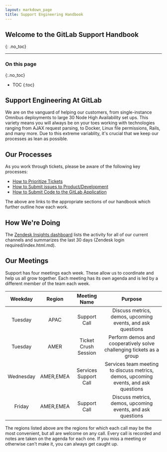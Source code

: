 ```yaml
---
layout: markdown_page
title: Support Engineering Handbook
---
```


## Welcome to the GitLab Support Handbook
{: .no_toc}


----

### On this page
{:.no_toc}

- TOC
{:toc}

## Support Engineering At GitLab

We are on the vanguard of helping our customers, from single-instance Omnibus deployments to large 30 Node High Availability set ups. This variety means you will always be on your toes working with technologies ranging from AJAX request parsing, to Docker, Linux file permissions, Rails, and many more. Due to this extreme variablity, it's crucial that we keep our processes as lean as possible.

## Our Processes

As you work through tickets, please be aware of the following key processes:

- [How to Prioritize Tickets](https://github.com/daijapan/test/tree/master/support/support-engineering/prioritizing-tickets.html/index.html.md)
- [How to Submit issues to Product/Development](https://github.com/daijapan/test/tree/master/support/workflows/services/support_workflows/issue_escalations.html/index.html.md)
- [How to Submit Code to the GitLab Application](https://gitlab.com/gitlab-org/gitlab-ce/blob/master/CONTRIBUTING.md/index.html.md)

The above are links to the appropriate sections of our handbook which further outline how each work.

## How We're Doing

The [Zendesk Insights dashboard](https://gitlab.Zendesk.com/agent/reporting/analytics/period:0/dashboard:buLJ3T7IiFnr/index.html.md) lists the activity for all of our current channels and summarizes the last 30 days (Zendesk login required/index.html.md).

## Our Meetings

Support has four meetings each week. These allow us to coordinate and help us all grow together. Each meeting has its own agenda and is led by a different member of the team each week.

|  Weekday  |   Region  |      Meeting Name     |                                        Purpose                                      |
|:---------:|:---------:|:---------------------:|:-----------------------------------------------------------------------------------:|
|  Tuesday  |    APAC   |      Support Call     |              Discuss metrics, demos, upcoming events, and ask questions             |
|  Tuesday  |    AMER   |  Ticket Crush Session |         Perform demos and cooperatively solve challenging tickets as a group        |
| Wednesday | AMER,EMEA | Services Support Call | Services team meeting to discuss metrics, demos, upcoming events, and ask questions |
|   Friday  | AMER,EMEA |      Support Call     |              Discuss metrics, demos, upcoming events, and ask questions             |

The regions listed above are the regions for which each call may be the most convenient, but all are welcome on any call. Every call is recorded and notes are taken on the agenda for each one. If you miss a meeting or otherwise can't make it, you can always get caught up.
